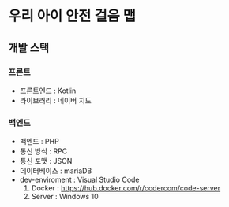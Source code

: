 # 우리 아이 안전 걸음 맵

## 개발 스택
### 프론트
* 프론트엔드 : Kotlin
* 라이브러리 : 네이버 지도

### 백엔드
* 백엔드 : PHP
* 통신 방식 : RPC
* 통신 포맷 : JSON
* 데이터베이스 : mariaDB
* dev-enviroment : Visual Studio Code
  1. Docker : https://hub.docker.com/r/codercom/code-server
  2. Server : Windows 10
